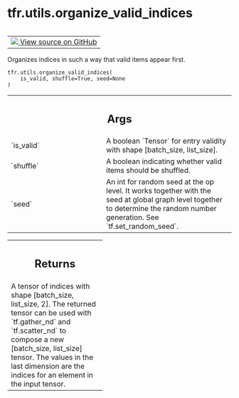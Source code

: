 <div itemscope itemtype="http://developers.google.com/ReferenceObject">
<meta itemprop="name" content="tfr.utils.organize_valid_indices" />
<meta itemprop="path" content="Stable" />
</div>

# tfr.utils.organize_valid_indices

<!-- Insert buttons and diff -->

<table class="tfo-notebook-buttons tfo-api" align="left">

<td>
  <a target="_blank" href="https://github.com/tensorflow/ranking/tree/master/tensorflow_ranking/python/utils.py">
    <img src="https://www.tensorflow.org/images/GitHub-Mark-32px.png" />
    View source on GitHub
  </a>
</td>
</table>

Organizes indices in such a way that valid items appear first.

<pre class="devsite-click-to-copy prettyprint lang-py tfo-signature-link">
<code>tfr.utils.organize_valid_indices(
    is_valid, shuffle=True, seed=None
)
</code></pre>

<!-- Placeholder for "Used in" -->

<!-- Tabular view -->

 <table class="responsive fixed orange">
<colgroup><col width="214px"><col></colgroup>
<tr><th colspan="2"><h2 class="add-link">Args</h2></th></tr>

<tr>
<td>
`is_valid`
</td>
<td>
A boolean `Tensor` for entry validity with shape [batch_size,
list_size].
</td>
</tr><tr>
<td>
`shuffle`
</td>
<td>
A boolean indicating whether valid items should be shuffled.
</td>
</tr><tr>
<td>
`seed`
</td>
<td>
An int for random seed at the op level. It works together with the
seed at global graph level together to determine the random number
generation. See `tf.set_random_seed`.
</td>
</tr>
</table>

<!-- Tabular view -->

 <table class="responsive fixed orange">
<colgroup><col width="214px"><col></colgroup>
<tr><th colspan="2"><h2 class="add-link">Returns</h2></th></tr>
<tr class="alt">
<td colspan="2">
A tensor of indices with shape [batch_size, list_size, 2]. The returned
tensor can be used with `tf.gather_nd` and `tf.scatter_nd` to compose a new
[batch_size, list_size] tensor. The values in the last dimension are the
indices for an element in the input tensor.
</td>
</tr>

</table>
